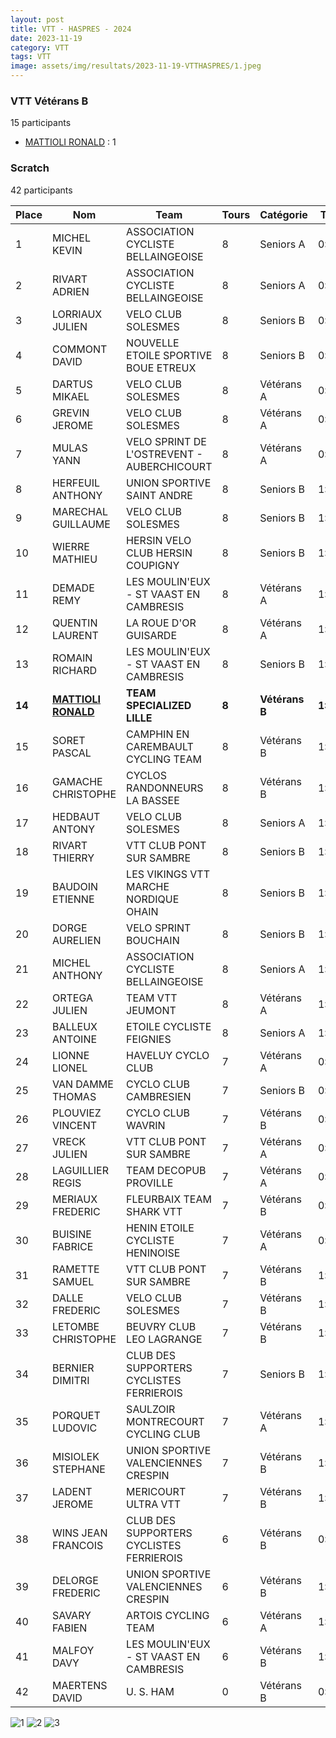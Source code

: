 ```yaml
---
layout: post
title: VTT - HASPRES - 2024
date: 2023-11-19
category: VTT
tags: VTT
image: assets/img/resultats/2023-11-19-VTTHASPRES/1.jpeg
---
```


### VTT Vétérans B
15 participants
- [MATTIOLI RONALD](https://teamspecializedlille.cc/coureurs/mattiolironald) : 1

### Scratch
42 participants

| Place | Nom | Team | Tours | Catégorie | Temps |
|---|---|---|---|---|---|
| 1 | MICHEL KEVIN | ASSOCIATION CYCLISTE BELLAINGEOISE | 8 | Seniors A | 0:57:11 | 
| 2 | RIVART ADRIEN | ASSOCIATION CYCLISTE BELLAINGEOISE | 8 | Seniors A | 0:58:10 | 
| 3 | LORRIAUX JULIEN | VELO CLUB SOLESMES | 8 | Seniors B | 0:58:43 | 
| 4 | COMMONT DAVID | NOUVELLE ETOILE SPORTIVE BOUE ETREUX | 8 | Seniors B | 0:59:20 | 
| 5 | DARTUS MIKAEL | VELO CLUB SOLESMES | 8 | Vétérans A | 0:59:36 | 
| 6 | GREVIN JEROME | VELO CLUB SOLESMES | 8 | Vétérans A | 0:59:48 | 
| 7 | MULAS YANN | VELO SPRINT DE L'OSTREVENT - AUBERCHICOURT | 8 | Vétérans A | 0:59:50 | 
| 8 | HERFEUIL ANTHONY | UNION SPORTIVE SAINT ANDRE | 8 | Seniors B | 1:0:4 | 
| 9 | MARECHAL GUILLAUME | VELO CLUB SOLESMES | 8 | Seniors B | 1:0:43 | 
| 10 | WIERRE MATHIEU | HERSIN VELO CLUB HERSIN COUPIGNY | 8 | Seniors B | 1:1:23 | 
| 11 | DEMADE REMY | LES MOULIN'EUX - ST VAAST EN CAMBRESIS | 8 | Vétérans A | 1:1:40 | 
| 12 | QUENTIN LAURENT | LA ROUE D'OR GUISARDE | 8 | Vétérans A | 1:1:59 | 
| 13 | ROMAIN RICHARD | LES MOULIN'EUX - ST VAAST EN CAMBRESIS | 8 | Seniors B | 1:2:9 | 
| **14** | **[MATTIOLI RONALD](https://teamspecializedlille.cc/coureurs/mattiolironald)** | **TEAM SPECIALIZED LILLE** | **8** | **Vétérans B** | **1:2:13** | 
| 15 | SORET PASCAL | CAMPHIN EN CAREMBAULT CYCLING TEAM | 8 | Vétérans B | 1:2:51 | 
| 16 | GAMACHE CHRISTOPHE | CYCLOS RANDONNEURS LA BASSEE | 8 | Vétérans B | 1:3:9 | 
| 17 | HEDBAUT ANTONY | VELO CLUB SOLESMES | 8 | Seniors A | 1:3:13 | 
| 18 | RIVART THIERRY | VTT  CLUB PONT SUR SAMBRE | 8 | Seniors B | 1:3:20 | 
| 19 | BAUDOIN ETIENNE | LES VIKINGS VTT MARCHE NORDIQUE OHAIN | 8 | Seniors B | 1:4:0 | 
| 20 | DORGE AURELIEN | VELO SPRINT BOUCHAIN | 8 | Seniors B | 1:4:17 | 
| 21 | MICHEL ANTHONY | ASSOCIATION CYCLISTE BELLAINGEOISE | 8 | Seniors A | 1:4:20 | 
| 22 | ORTEGA JULIEN | TEAM VTT JEUMONT | 8 | Vétérans A | 1:4:52 | 
| 23 | BALLEUX ANTOINE | ETOILE CYCLISTE FEIGNIES | 8 | Seniors A | 1:5:20 | 
| 24 | LIONNE LIONEL | HAVELUY CYCLO CLUB | 7 | Vétérans A | 0:57:12 | 
| 25 | VAN DAMME THOMAS | CYCLO CLUB CAMBRESIEN | 7 | Seniors B | 0:57:36 | 
| 26 | PLOUVIEZ VINCENT | CYCLO CLUB WAVRIN | 7 | Vétérans B | 0:57:45 | 
| 27 | VRECK JULIEN | VTT  CLUB PONT SUR SAMBRE | 7 | Vétérans A | 0:57:51 | 
| 28 | LAGUILLIER REGIS | TEAM DECOPUB PROVILLE | 7 | Vétérans A | 0:57:51 | 
| 29 | MERIAUX FREDERIC | FLEURBAIX TEAM SHARK VTT | 7 | Vétérans B | 0:58:27 | 
| 30 | BUISINE FABRICE | HENIN ETOILE CYCLISTE HENINOISE | 7 | Vétérans A | 0:59:33 | 
| 31 | RAMETTE SAMUEL | VTT  CLUB PONT SUR SAMBRE | 7 | Vétérans B | 1:1:5 | 
| 32 | DALLE FREDERIC | VELO CLUB SOLESMES | 7 | Vétérans B | 1:1:39 | 
| 33 | LETOMBE CHRISTOPHE | BEUVRY CLUB LEO LAGRANGE | 7 | Vétérans B | 1:1:59 | 
| 34 | BERNIER DIMITRI | CLUB DES SUPPORTERS CYCLISTES FERRIEROIS | 7 | Seniors B | 1:2:30 | 
| 35 | PORQUET LUDOVIC | SAULZOIR MONTRECOURT CYCLING CLUB | 7 | Vétérans A | 1:3:10 | 
| 36 | MISIOLEK STEPHANE | UNION SPORTIVE VALENCIENNES CRESPIN | 7 | Vétérans B | 1:3:55 | 
| 37 | LADENT JEROME | MERICOURT ULTRA VTT | 7 | Vétérans B | 1:6:39 | 
| 38 | WINS JEAN FRANCOIS | CLUB DES SUPPORTERS CYCLISTES FERRIEROIS | 6 | Vétérans B | 0:59:9 | 
| 39 | DELORGE FREDERIC | UNION SPORTIVE VALENCIENNES CRESPIN | 6 | Vétérans B | 1:0:0 | 
| 40 | SAVARY FABIEN | ARTOIS CYCLING TEAM | 6 | Vétérans A | 1:0:27 | 
| 41 | MALFOY DAVY | LES MOULIN'EUX - ST VAAST EN CAMBRESIS | 6 | Vétérans B | 1:6:37 | 
| 42 | MAERTENS DAVID | U. S. HAM | 0 | Vétérans B | 0:38:53 | 

![1](http://teamspecializedlille.github.io/assets/img/resultats/2023-11-19-VTTHASPRES/1.jpeg)
![2](http://teamspecializedlille.github.io/assets/img/resultats/2023-11-19-VTTHASPRES/2.jpeg)
![3](http://teamspecializedlille.github.io/assets/img/resultats/2023-11-19-VTTHASPRES/3.jpeg)
